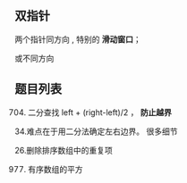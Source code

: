 ## 双指针
两个指针同方向 , 特别的 **滑动窗口**；

或不同方向

## 题目列表
 704. 二分查找   left + (right-left)/2  ， **防止越界**


34.难点在于用二分法确定左右边界。 很多细节

26.删除排序数组中的重复项

977. 有序数组的平方

